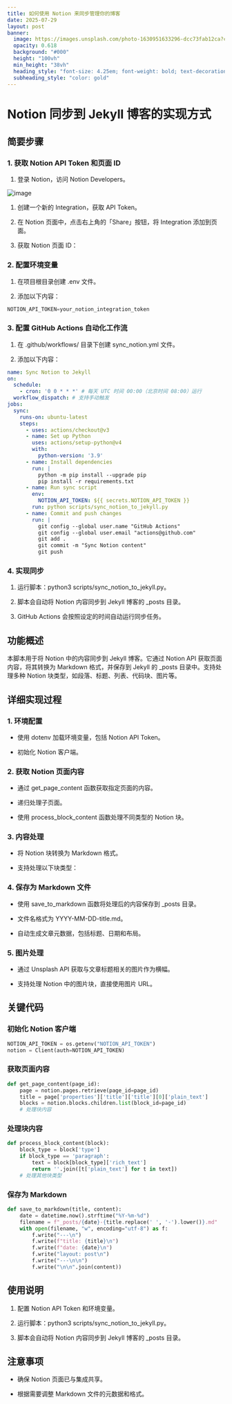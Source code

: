 ```yaml
---
title: 如何使用 Notion 来同步管理你的博客
date: 2025-07-29
layout: post
banner:
  image: https://images.unsplash.com/photo-1630951633296-dcc73fab12ca?crop=entropy&cs=tinysrgb&fit=max&fm=jpg&ixid=M3w2OTIwMzJ8MHwxfHJhbmRvbXx8fHx8fHx8fDE3NTM3OTM0OTl8&ixlib=rb-4.1.0&q=80&w=1080
  opacity: 0.618
  background: "#000"
  height: "100vh"
  min_height: "38vh"
  heading_style: "font-size: 4.25em; font-weight: bold; text-decoration: underline"
  subheading_style: "color: gold"
---
```


# Notion 同步到 Jekyll 博客的实现方式

## 简要步骤

### 1. 获取 Notion API Token 和页面 ID

1. 登录 Notion，访问 Notion Developers。

![image](https://prod-files-secure.s3.us-west-2.amazonaws.com/a7a0cc5a-89b9-4cda-8686-1fba0ca52f40/d19c1afe-dea5-4312-9333-786b0ba83054/image.png?X-Amz-Algorithm=AWS4-HMAC-SHA256&X-Amz-Content-Sha256=UNSIGNED-PAYLOAD&X-Amz-Credential=ASIAZI2LB466WP5CCLFZ%2F20250729%2Fus-west-2%2Fs3%2Faws4_request&X-Amz-Date=20250729T125138Z&X-Amz-Expires=3600&X-Amz-Security-Token=IQoJb3JpZ2luX2VjEHwaCXVzLXdlc3QtMiJHMEUCIGFT2nMOHFisSmlhNeCGE2D3ravq2qgt6TwujV1kwtQ2AiEA0yjI%2BSu7FBHrF7NP3PfZXaqwpuIW6so94v6ZeFuSbhgqiAQIpf%2F%2F%2F%2F%2F%2F%2F%2F%2F%2FARAAGgw2Mzc0MjMxODM4MDUiDGto0kfJG%2FrVXZebaircAzLB%2FZzFhzjnWUxknuj8et1dgQRXem3DqlyIaEGa712xI393ZuyzUhvbHYr3GTkqh25ljlPMP2a61%2F1KTJjiTnjP81SgnekqCT5uUarX6%2BgChQXf%2BXD8YI6bObtGGaH7nbi8CkCU7mV32Ig3UrRo7yc5f0gQNMd3BSq9my2O7EsBAx81%2Bg9wdDCkaAmifC5x1fj79tGxFlwFXgAYaL%2F5gTuBHULktALWHyD52S%2Bdtg%2BoGGwmPhKSkFCKfaBGzlxuSYZUV8gWfVqwjyTSearBsB4sGLCz5PBSGH%2F49bk2%2FIJn%2BdGuYf9q6dCErxmItwTzpSXI2Dke7QJ%2F96dGLw11r1wJRYnNoga34nwTz9iiR%2Fytv5ZSNJT8KJPRH3OAFnfRZljW2YCxduqR1MwIjKKNrizKJ6FOEIZdRKHpNQybpJcIk6tRvCXe3i13rfnPNhuSPLZqaUM7yDrwvqVaTH6gt%2FVAnLst%2BG84HLz8C54o%2Bb9O%2BTXpjzHnvAz%2FST5dkGtH6DyVnfUNmBFvKU2Rj3JyKTzC4%2F06iR6NEwyWTw%2Ff7w91TB2rPMsmZp%2Fi7MHA8hL7cA%2FldcRLXUlJUcxppwcdH5UBe9Bsn1I0ejLgp%2FrEeHQz8PQosNOcN8UNhGtLMPXmosQGOqUBUkaJZoxXYUxv0bIe%2Fp%2FYap3GhI1M%2B%2BUYHpKV5oCdsb1o1UTqAJ2dTv7o0gZO7HP7fJtjy%2F%2FJ9RDM7pIYeH7EKmSXyTLFWHgoRDCepQpOZPpxN7rn3p%2BBEhOUaS0W67SF13aZLLo965%2FaDWzKcKviaI2%2BSdka6Zs2I9XOdi3xyNDwen7j9vXSrnxyUY08tqGrCBk8ymKIslbdddPzyBtsShFwtbsV&X-Amz-Signature=7e8bc4dd742153f8f96fe05e259f970cd19c77ba80a94736ff3b79dfac30bc59&X-Amz-SignedHeaders=host&x-amz-checksum-mode=ENABLED&x-id=GetObject)

1. 创建一个新的 Integration，获取 API Token。

1. 在 Notion 页面中，点击右上角的「Share」按钮，将 Integration 添加到页面。

1. 获取 Notion 页面 ID：


### 2. 配置环境变量

1. 在项目根目录创建 .env 文件。

1. 添加以下内容：

```javascript
NOTION_API_TOKEN=your_notion_integration_token
```

### 3. 配置 GitHub Actions 自动化工作流

1. 在 .github/workflows/ 目录下创建 sync_notion.yml 文件。

1. 添加以下内容：

```yaml
name: Sync Notion to Jekyll
on:
  schedule:
    - cron: '0 0 * * *' # 每天 UTC 时间 00:00（北京时间 08:00）运行
  workflow_dispatch: # 支持手动触发
jobs:
  sync:
    runs-on: ubuntu-latest
    steps:
      - uses: actions/checkout@v3
      - name: Set up Python
        uses: actions/setup-python@v4
        with:
          python-version: '3.9'
      - name: Install dependencies
        run: |
          python -m pip install --upgrade pip
          pip install -r requirements.txt
      - name: Run sync script
        env:
          NOTION_API_TOKEN: ${{ secrets.NOTION_API_TOKEN }}
        run: python scripts/sync_notion_to_jekyll.py
      - name: Commit and push changes
        run: |
          git config --global user.name "GitHub Actions"
          git config --global user.email "actions@github.com"
          git add .
          git commit -m "Sync Notion content"
          git push
```

### 4. 实现同步

1. 运行脚本：python3 scripts/sync_notion_to_jekyll.py。

1. 脚本会自动将 Notion 内容同步到 Jekyll 博客的 _posts 目录。

1. GitHub Actions 会按照设定的时间自动运行同步任务。

## 功能概述

本脚本用于将 Notion 中的内容同步到 Jekyll 博客。它通过 Notion API 获取页面内容，将其转换为 Markdown 格式，并保存到 Jekyll 的 _posts 目录中。支持处理多种 Notion 块类型，如段落、标题、列表、代码块、图片等。

## 详细实现过程

### 1. 环境配置

- 使用 dotenv 加载环境变量，包括 Notion API Token。

- 初始化 Notion 客户端。

### 2. 获取 Notion 页面内容

- 通过 get_page_content 函数获取指定页面的内容。

- 递归处理子页面。

- 使用 process_block_content 函数处理不同类型的 Notion 块。

### 3. 内容处理

- 将 Notion 块转换为 Markdown 格式。

- 支持处理以下块类型：


### 4. 保存为 Markdown 文件

- 使用 save_to_markdown 函数将处理后的内容保存到 _posts 目录。

- 文件名格式为 YYYY-MM-DD-title.md。

- 自动生成文章元数据，包括标题、日期和布局。

### 5. 图片处理

- 通过 Unsplash API 获取与文章标题相关的图片作为横幅。

- 支持处理 Notion 中的图片块，直接使用图片 URL。

## 关键代码

### 初始化 Notion 客户端

```python
NOTION_API_TOKEN = os.getenv("NOTION_API_TOKEN")
notion = Client(auth=NOTION_API_TOKEN)
```

### 获取页面内容

```python
def get_page_content(page_id):
    page = notion.pages.retrieve(page_id=page_id)
    title = page['properties']['title']['title'][0]['plain_text']
    blocks = notion.blocks.children.list(block_id=page_id)
    # 处理块内容
```

### 处理块内容

```python
def process_block_content(block):
    block_type = block['type']
    if block_type == 'paragraph':
        text = block[block_type]['rich_text']
        return ''.join([t['plain_text'] for t in text])
    # 处理其他块类型
```

### 保存为 Markdown

```python
def save_to_markdown(title, content):
    date = datetime.now().strftime("%Y-%m-%d")
    filename = f"_posts/{date}-{title.replace(' ', '-').lower()}.md"
    with open(filename, "w", encoding="utf-8") as f:
        f.write("---\n")
        f.write(f"title: {title}\n")
        f.write(f"date: {date}\n")
        f.write("layout: post\n")
        f.write("---\n\n")
        f.write("\n\n".join(content))
```

## 使用说明

1. 配置 Notion API Token 和环境变量。

1. 运行脚本：python3 scripts/sync_notion_to_jekyll.py。

1. 脚本会自动将 Notion 内容同步到 Jekyll 博客的 _posts 目录。

## 注意事项

- 确保 Notion 页面已与集成共享。

- 根据需要调整 Markdown 文件的元数据和格式。
